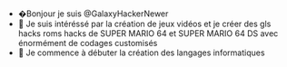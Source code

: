- �Bonjour je suis @GalaxyHackerNewer
- 👀 Je suis intéréssé par la création de jeux vidéos et je créer des gls hacks roms hacks de SUPER MARIO 64 et SUPER MARIO 64 DS avec énormément de codages customisés
- 🌱 Je commence à débuter la création des langages informatiques

<!---
GalaxyHackerNewer/GalaxyHackerNewer is a ✨ special ✨ repository because its `README.md` (this file) appears on your GitHub profile.
You can click the Preview link to take a look at your changes.
--->
